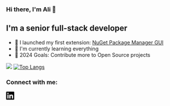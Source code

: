 ### Hi there, I'm Ali 👋


## I'm a senior full-stack developer

- 🔭 I launched my first extension: [NuGet Package Manager GUI](https://marketplace.visualstudio.com/items?itemName=aliasadidev.nugetpackagemanagergui)
- 🌱 I'm currently learning everything
- 🥅 2024 Goals: Contribute more to Open Source projects


![](https://github-readme-stats.vercel.app/api?username=aliasadidev&show_icons=true&theme=dark&line_height=33)
[![Top Langs](https://github-readme-stats.vercel.app/api/top-langs/?username=aliasadidev&layout=compact)](https://github.com/aliasadidev/github-readme-stats)


### Connect with me:

[<img align="left" alt="Ali Asadi linkedin" width="22px" src="./img/linkedin.svg" />](https://www.linkedin.com/in/aliasadidev)

<br />
